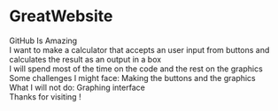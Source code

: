 # GreatWebsite <br>
GitHub Is Amazing <br>
I want to make a calculator that accepts an user input from buttons and calculates the result as an output in a box <br>
I will spend most of the time on the code and the rest on the graphics <br>
Some challenges I might face: Making the buttons and the graphics <br>
What I will not do: Graphing interface <br>
Thanks for visiting ! <br>
